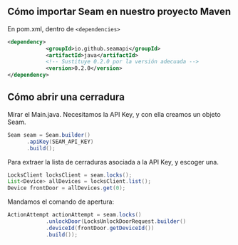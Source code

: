 ## Cómo importar Seam en nuestro proyecto Maven

En pom.xml, dentro de `<dependencies>`

```xml
<dependency>
            <groupId>io.github.seamapi</groupId>
            <artifactId>java</artifactId>
            <!-- Sustituye 0.2.0 por la versión adecuada -->
            <version>0.2.0</version>
</dependency>
```
## Cómo abrir una cerradura

Mirar el Main.java. Necesitamos la API Key, y con ella creamos un objeto Seam.

```java
Seam seam = Seam.builder()
      .apiKey(SEAM_API_KEY)
      .build();
```
Para extraer la lista de cerraduras asociada a la API Key, y escoger una.

```java
LocksClient locksClient = seam.locks();
List<Device> allDevices = locksClient.list();
Device frontDoor = allDevices.get(0);
```

Mandamos el comando de apertura:

```java
ActionAttempt actionAttempt = seam.locks()
            .unlockDoor(LocksUnlockDoorRequest.builder()
            .deviceId(frontDoor.getDeviceId())
            .build());
```



